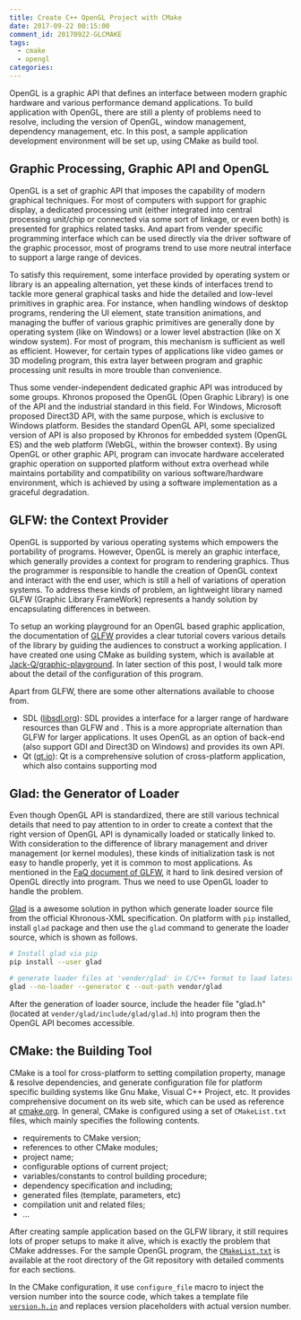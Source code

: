 ```yaml
---
title: Create C++ OpenGL Project with CMake
date: 2017-09-22 00:15:00
comment_id: 20170922-GLCMAKE
tags:
  - cmake
  - opengl
categories:
---
```


OpenGL is a graphic API that defines an interface between modern graphic hardware 
and various performance demand applications. To build application with OpenGL,
there are still a plenty of problems need to resolve, including the version of 
OpenGL, window management, dependency management, etc. In this post, a sample 
application development environment will be set up, using CMake as build tool.

<!-- more -->

## Graphic Processing, Graphic API and OpenGL

OpenGL is a set of graphic API that imposes the capability of modern graphical 
techniques. For most of computers with support for graphic display, a dedicated 
processing unit (either integrated into central processing unit/chip or connected 
via some sort of linkage, or even both) is presented for graphics related tasks.
And apart from vender specific programming interface which can be used directly via
the driver software of the graphic processor, most of programs trend to use more
neutral interface to support a large range of devices.

To satisfy this requirement, some interface provided by operating system or library
is an appealing alternation, yet these kinds of interfaces trend to tackle more general 
graphical tasks and hide the detailed and low-level primitives in graphic area. 
For instance, when handling windows of desktop programs, rendering the UI element,
state transition animations, and managing the buffer of various graphic primitives
are generally done by operating system (like on Windows) or a lower level abstraction
(like on X window system). For most of program, this mechanism is sufficient as well
as efficient. However, for certain types of applications like video games or 3D modeling 
program, this extra layer between program and graphic processing unit results in more
trouble than convenience.

Thus some vender-independent dedicated graphic API was introduced by some groups. 
Khronos proposed the OpenGL (Open Graphic Library) is one of the API and the 
industrial standard in this field. For Windows, Microsoft proposed Direct3D API, with 
the same purpose, which is exclusive to Windows platform. Besides the standard OpenGL API, 
some specialized version of API is also proposed by Khronos for embedded system (OpenGL ES)
and the web platform (WebGL, within the browser context). By using OpenGL or other graphic
API, program can invocate hardware accelerated graphic operation on supported platform
without extra overhead while maintains portability and compatibility on various software/hardware 
environment, which is achieved by using a software implementation as a graceful degradation.

## GLFW: the Context Provider

OpenGL is supported by various operating systems which empowers the portability of programs.
However, OpenGL is merely an graphic interface, which generally provides a context for 
program to rendering graphics. Thus the programmer is responsible to handle 
the creation of OpenGL context and interact with the end user, which is still 
a hell of variations of operation systems. To address these kinds of problem, 
an lightweight library named GLFW (Graphic Library FrameWork) represents a handy solution by 
encapsulating differences in between. 

To setup an working playground for an OpenGL based graphic application, the documentation of 
[GLFW](http://www.glfw.org/) provides a clear tutorial covers various details of the library by 
guiding the audiences to construct a working application. I have created one using CMake as 
building system, which is available at [Jack-Q/graphic-playground](http://github.com/Jack-Q/graphic-playground).
In later section of this post, I would talk more about the detail of the configuration of this program.

Apart from GLFW, there are some other alternations available to choose from.
* SDL ([libsdl.org](https://www.libsdl.org/)): SDL provides a interface for a larger range of 
hardware resources than GLFW and . This is a more appropriate alternation than GLFW for larger applications.
It uses OpenGL as an option of back-end (also support GDI and Direct3D on Windows) and provides its own API.
* Qt ([qt.io](https://www.qt.io/)): Qt is a comprehensive solution of cross-platform application, which also
contains supporting mod

## Glad: the Generator of Loader

Even though OpenGL API is standardized, there are still various technical details that need to pay attention to
in order to create a context that the right version of OpenGL API is dynamically loaded or statically linked to.
With consideration to the difference of library management and driver management (or kernel modules), these kinds
of initialization task is not easy to handle properly, yet it is common to most applications. As mentioned in the 
[FaQ document of GLFW](http://www.glfw.org/faq.html#why-doesnt-your-glh-have-the-functions-i-need), it hard to link 
desired version of OpenGL directly into program. Thus we need to use OpenGL loader to handle the problem.

[Glad](https://github.com/Dav1dde/glad) is a awesome solution in python which generate loader source file from 
the official Khronous-XML specification. On platform with `pip` installed, install `glad` package and then use
the `glad` command to generate the loader source, which is shown as follows.

```bash 
# Install glad via pip
pip install --user glad

# generate loader files at 'vender/glad' in C/C++ format to load latest OpenGL API
glad --no-loader --generator c --out-path vendor/glad
```

After the generation of loader source, include the header file "glad.h" (located at `vender/glad/include/glad/glad.h`)
into program then the OpenGL API becomes accessible.


## CMake: the Building Tool

CMake is a tool for cross-platform to setting compilation property, manage &amp; resolve dependencies, 
and generate configuration file for platform specific building systems like Gnu Make, Visual C++ 
Project, etc. It provides comprehensive document on its web site, which can be used as reference
at [cmake.org](https://cmake.org/documentation/). In general, CMake is configured using a set of 
`CMakeList.txt` files, which mainly specifies the following contents.

 * requirements to CMake version;
 * references to other CMake modules;
 * project name;
 * configurable options of current project;
 * variables/constants to control building procedure;
 * dependency specification and including;
 * generated files (template, parameters, etc)
 * compilation unit and related files;
 * ...

After creating sample application based on the GLFW library, it still requires lots of proper setups 
to make it alive, which is exactly the problem that CMake addresses. For the sample OpenGL program, 
the [`CMakeList.txt`](https://github.com/Jack-Q/graphic-playground/blob/master/CMakeLists.txt) is 
available at the root directory of the Git repository with detailed comments for each sections.

In the CMake configuration, it use `configure_file` macro to inject the version number into the source 
code, which takes a template file [`version.h.in`](https://Jack-Q/graphic-playground/blob/master/src/version.h.in) and replaces version placeholders with actual version number. 
